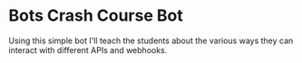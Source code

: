 # Bots Crash Course Bot

Using this simple bot I'll teach the students about the various ways they can
interact with different APIs and webhooks.
